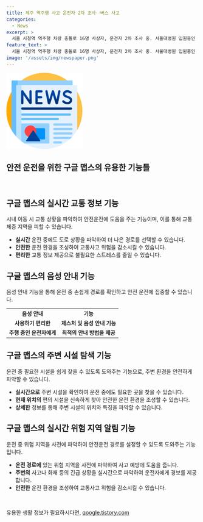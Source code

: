 ```yaml
---
title: 제주 역주행 사고 운전자 2차 조사‥버스 사고
categories:
  - News
excerpt: >
  서울 시청역 역주행 차량 충돌로 16명 사상자, 운전자 2차 조사 중. 서울대병원 입원중인 운전자의 조사를 마친 경찰, 후속 조사 요청. 차량 결함 주장했던 운전자는 급발진 주장 유지. 1차도로사고에서 두 차량 충돌로 60대 승객 2명 부상, 경찰 조사중. 거창군 주택 화재로 60대 화상입은 사람 이송, 화재원인 조사 중. 은평구 건축자재 사무실 화재는 2시간 만에 꺼지며 부상자 없어 조사 중. MBC뉴스 김세영입니다. MBC 뉴스는 24시간 여러분의 제보를 기다립니다.
feature_text: >
  서울 시청역 역주행 차량 충돌로 16명 사상자, 운전자 2차 조사 중. 서울대병원 입원중인 운전자의 조사를 마친 경찰, 후속 조사 요청. 차량 결함 주장했던 운전자는 급발진 주장 유지. 1차도로사고에서 두 차량 충돌로 60대 승객 2명 부상, 경찰 조사중. 거창군 주택 화재로 60대 화상입은 사람 이송, 화재원인 조사 중. 은평구 건축자재 사무실 화재는 2시간 만에 꺼지며 부상자 없어 조사 중. MBC뉴스 김세영입니다. MBC 뉴스는 24시간 여러분의 제보를 기다립니다.
image: '/assets/img/newspaper.png'
---
```


<p><img src="/assets/img/newspaper.png" alt="kimp 속보" /></p>

<h2>안전 운전을 위한 구글 맵스의 유용한 기능들</h2>

<p data-ke-size="size16">&nbsp;</p>

<h2 data-ke-size="size26">구글 맵스의 실시간 교통 정보 기능</h2>

<p data-ke-size="size16">시내 이동 시 교통 상황을 파악하여 안전운전에 도움을 주는 기능이며, 이를 통해 교통 체증 지역을 피할 수 있습니다.</p>

<ul>
<li><b>실시간</b> 운전 중에도 도로 상황을 파악하여 더 나은 경로를 선택할 수 있습니다.</li>
<li><b>안전한</b> 운전 환경을 조성하여 교통사고 위험을 감소시킬 수 있습니다.</li>
<li><b>편리한</b> 교통 정보 제공으로 불필요한 스트레스를 줄일 수 있습니다.</li>
</ul>

<h2 data-ke-size="size26">구글 맵스의 음성 안내 기능</h2>

<p data-ke-size="size16">음성 안내 기능을 통해 운전 중 손쉽게 경로를 확인하고 안전 운전에 집중할 수 있습니다.</p>

<table>
  <tr>
    <td style="text-align: center; height: 17px;"><b>음성 안내</b></td>
    <td style="text-align: center; height: 17px;"><b>기능</b></td>
  </tr>
  <tr>
    <td style="text-align: center; height: 17px;"><b>사용하기 편리한</b></td>
    <td style="text-align: center; height: 17px;"><b>제스처 및 음성 안내 기능</b></td>
  </tr>
  <tr>
    <td style="text-align: center; height: 17px;"><b>주행 중인 운전자에게</b></td>
    <td style="text-align: center; height: 17px;"><b>최적의 안내 방법을 제공</b></td>
  </tr>
</table>

<h2 data-ke-size="size26">구글 맵스의 주변 시설 탐색 기능</h2>

<p data-ke-size="size16">운전 중 필요한 시설을 쉽게 찾을 수 있도록 도와주는 기능으로, 주변 환경을 안전하게 파악할 수 있습니다.</p>

<ul>
<li><b>실시간으로</b> 주변 시설을 확인하여 운전 중에도 필요한 곳을 찾을 수 있습니다.</li>
<li><b>현재 위치의</b> 편의 시설을 신속하게 찾아 안전한 운전 환경을 조성할 수 있습니다.</li>
<li><b>상세한</b> 정보를 통해 주변 시설의 위치와 특징을 파악할 수 있습니다.</li>
</ul>

<h2 data-ke-size="size26">구글 맵스의 실시간 위험 지역 알림 기능</h2>

<p data-ke-size="size16">운전 중 위험 지역을 사전에 파악하여 안전운전 경로를 설정할 수 있도록 도와주는 기능입니다.</p>

<ul>
<li><b>운전 경로에</b> 있는 위험 지역을 사전에 파악하여 사고 예방에 도움을 줍니다.</li>
<li><b>주변의</b> 사고나 화재 등의 긴급 상황을 실시간으로 파악하여 운전자에게 경보를 제공합니다.</li>
<li><b>안전한</b> 운전 환경을 조성하여 교통사고 위험을 감소시킬 수 있습니다.</li>
</ul>

<p data-ke-size="size16">&nbsp;</p>
유용한 생활 정보가 필요하시다면, <a href="https://qoogle.tistory.com" rel="dofollow">qoogle.tistory.com</a>


